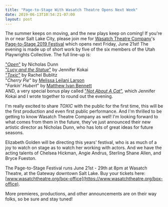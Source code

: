 ```yaml
---
title: "Page-to-Stage With Wasatch Theatre Opens Next Week"
date: 2019-06-13T10:54:21-07:00
layout: post
---
```


The summer keeps on moving, and the new plays keep on coming! If you're in or near Salt Lake City, please join me for [Wasatch Theatre Company](https://www.wasatchtheatre.org/)'s [Page-to-Stage 2019 Festival](https://www.facebook.com/events/439440473512068/) which opens next Friday, June 21st! The evening is made up of short work by five of the six members of the Utah Playwrights Collective. The full line-up is:

["*Open*"](https://newplayexchange.org/plays/138814/open) by Nicholas Dunn  
["*Lucy and the Statue*"](https://newplayexchange.org/plays/318238/lucy-and-statue) by Jennifer Kokai  
["*Toxic*"](https://newplayexchange.org/plays/123895/toxic) by Rachel Bublitz  
"*Cherry Pie*" by [Melissa Leilani Larson](https://newplayexchange.org/users/452/melissa-leilani-larson)  
"*Farkin' Hubert*" by [Matthew Ivan Bennett ](https://newplayexchange.org/users/749/matthew-ivan-bennett)  
AND, a very special bonus play called ["*Not About A Cat*"](https://newplayexchange.org/plays/408100/not-about-cat-co-written-rachel-bublitz), which Jennifer Kokai and I wrote together to round out the evening.

I'm really excited to share *TOXIC* with the public for the first time, this will be the first production and even first public performance. And I'm thrilled to be getting to know Wasatch Theatre Company as well! I'm looking forward to what comes from them in the future, they've just announced their new artistic director as Nicholas Dunn, who has lots of great ideas for future seasons.

Elizabeth Golden will be directing this years' festival, who is as much of a joy to watch on stage as to watch her working with actors. And we have the acting talents of Chelsea Hickman, Angie Andrus, Sterling Shane Allen, and Bryce Fueston.

The Page-to-Stage Festival runs June 21st - 29th at 8pm at Wasatch Theatre, at the Gateway downtown Salt Lake. Buy your tickets here: [www.wasatchtheatre.org/box-office](https://www.wasatchtheatre.org/box-office).

More premieres, productions, and other announcements are on their way folks, so be sure and stay tuned! 
